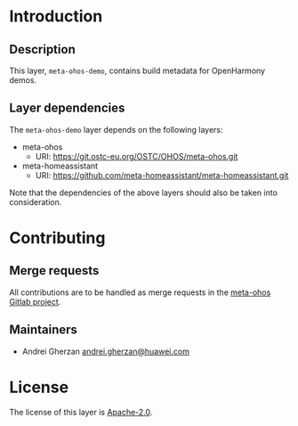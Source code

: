 # Introduction

## Description

This layer, `meta-ohos-demo`, contains build metadata for OpenHarmony demos.

## Layer dependencies

The `meta-ohos-demo` layer depends on the following layers:

* meta-ohos
  * URI: https://git.ostc-eu.org/OSTC/OHOS/meta-ohos.git
* meta-homeassistant
  * URI: https://github.com/meta-homeassistant/meta-homeassistant.git

Note that the dependencies of the above layers should also be taken into
consideration.

# Contributing

## Merge requests

All contributions are to be handled as merge requests in the [meta-ohos Gitlab project](https://git.ostc-eu.org/OSTC/OHOS/meta-ohos).

## Maintainers

* Andrei Gherzan <andrei.gherzan@huawei.com>

# License

The license of this layer is [Apache-2.0](https://git.ostc-eu.org/OSTC/OHOS/meta-ohos/-/blob/stable/LICENSES/Apache-2.0.txt).
